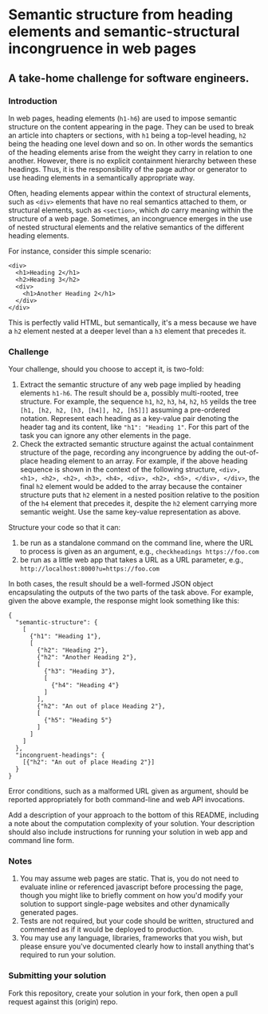 # Semantic structure from heading elements and semantic-structural incongruence in web pages

## A take-home challenge for software engineers.

### Introduction

In web pages, heading elements (`h1-h6`) are used to impose semantic structure on the content appearing in the page. They can be used to break an article into chapters or sections, with `h1` being a top-level heading, `h2` being the heading one level down and so on. In other words the semantics of the heading elements arise from the weight they carry in relation to one another. However, there is no explicit containment hierarchy between these headings. Thus, it is the responsibility of the page author or generator to use heading elements in a semantically appropriate way.

Often, heading elements appear within the context of structural elements, such as `<div>` elements that have no real semantics attached to them, or structural elements, such as `<section>`, which *do* carry meaning within the structure of a web page. Sometimes, an incongruence emerges in the use of nested structural elements and the relative semantics of the different heading elements.

For instance, consider this simple scenario:

```
<div>
  <h1>Heading 2</h1>
  <h2>Heading 3</h2>
  <div>
    <h1>Another Heading 2</h1>
  </div>
</div>
```

This is perfectly valid HTML, but semantically, it's a mess because we have a `h2` element nested at a deeper level than a `h3` element that precedes it.

### Challenge

Your challenge, should you choose to accept it, is two-fold:
1. Extract the semantic structure of any web page implied by heading elements `h1-h6`. The result should be a, possibly multi-rooted, tree structure. For example, the sequence `h1`, `h2`, `h3`, `h4`, `h2`, `h5` yeilds the tree `[h1, [h2, h2, [h3, [h4]], h2, [h5]]]` assuming a pre-ordered notation. Represent each heading as a key-value pair denoting the header tag and its content, like `"h1": "Heading 1"`. For this part of the task you can ignore any other elements in the page.
1. Check the extracted semantic structure against the actual containment structure of the page, recording any incongruence by adding the out-of-place heading element to an array. For example, if the above heading sequence is shown in the context of the following structure, `<div>, <h1>, <h2>, <h2>, <h3>, <h4>, <div>, <h2>, <h5>, </div>, </div>`, the final `h2` element would be added to the array because the container structure puts that `h2` element in a nested position relative to the position of the `h4` element that precedes it, despite the `h2` element carrying more semantic weight. Use the same key-value representation as above.

Structure your code so that it can:
1. be run as a standalone command on the command line, where the URL to process is given as an argument, e.g., `checkheadings https://foo.com`
1. be run as a little web app that takes a URL as a URL parameter, e.g., `http://localhost:8000?u=https://foo.com`

In both cases, the result should be a well-formed JSON object encapsulating the outputs of the two parts of the task above. For example, given the above example, the response might look something like this:
```
{
  "semantic-structure": {
    [
      {"h1": "Heading 1"},
      [
        {"h2": "Heading 2"},
        {"h2": "Another Heading 2"},
        [
          {"h3": "Heading 3"},
          [
            {"h4": "Heading 4"}
          ]
        ],
        {"h2": "An out of place Heading 2"},
        [
          {"h5": "Heading 5"}
        ]
      ]
    ]
  },
  "incongruent-headings": {
    [{"h2": "An out of place Heading 2"}]
  }
}
```

Error conditions, such as a malformed URL given as argument, should be reported appropriately for both command-line and web API invocations.

Add a description of your approach to the bottom of this README, including a note about the computation complexity of your solution. Your description should also include instructions for running your solution in web app and command line form.

### Notes

1. You may assume web pages are static. That is, you do not need to evaluate inline or referenced javascript before processing the page, though you might like to briefly comment on how you'd modify your solution to support single-page websites and other dynamically generated pages.
1. Tests are not required, but your code should be written, structured and commented as if it would be deployed to production.
1. You may use any language, libraries, frameworks that you wish, but please ensure you've documented clearly how to install anything that's required to run your solution.

### Submitting your solution

Fork this repository, create your solution in your fork, then open a pull request against this (origin) repo.
